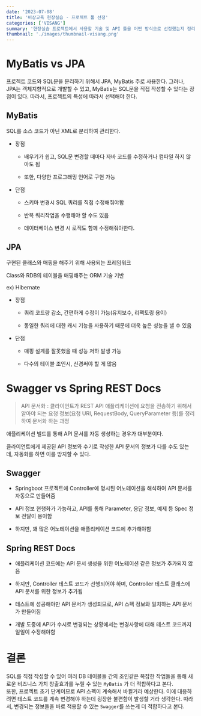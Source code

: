 ```yaml
---
date: '2023-07-08'
title: '비상교육 현장실습 - 프로젝트 툴 선정'
categories: ['VISANG']
summary: '현장실습 프로젝트에서 사용할 기술 및 API 툴을 어떤 방식으로 선정했는지 정리'
thumbnail: './images/thumbnail-visang.png'
---
```


# MyBatis vs JPA

프로젝트 코드와 SQL문을 분리하기 위해서 JPA, MyBatis 주로 사용한다. 그러나, JPA는 객체지향적으로 개발할 수 있고, MyBatis는 SQL문을 직접 작성할 수 있다는 장점이 있다. 따라서, 프로젝트의 특성에 따라서 선택해야 한다.

## MyBatis

SQL를 소스 코드가 아닌 XML로 분리하여 관리한다.

- 장점

  - 배우기가 쉽고, SQL문 변경할 때마다 자바 코드를 수정하거나 컴파일 하지 않아도 됨

  - 또한, 다양한 프로그래밍 언어로 구현 가능

- 단점

  - 스키마 변경시 SQL 쿼리를 직접 수정해줘야함

  - 반복 쿼리작업을 수행해야 할 수도 있음

  - 데이터베이스 변경 시 로직도 함께 수정해줘야한다.

## JPA

구현된 클래스와 매핑을 해주기 위해 사용되는 프레임워크

Class와 RDB의 테이블을 매핑해주는 ORM 기술 기반

ex) Hibernate

- 장점

  - 쿼리 코드량 감소, 간편하게 수정이 가능(유지보수, 리팩토링 용이)

  - 동일한 쿼리에 대한 캐시 기능을 사용하기 때문에 더욱 높은 성능을 낼 수 있음

- 단점

  - 매핑 설계를 잘못했을 때 성능 저하 발생 가능

  - 다수의 테이블 조인시, 신경써야 할 게 많음

# Swagger vs Spring REST Docs

> API 문서화 : 클라이언트가 REST API 애플리케이션에 요청을 전송하기 위해서 알아야 되는 요청 정보(요청 URI, RequestBody, QueryParameter 등)를 정리하여 문서화 하는 과정

애플리케이션 빌드를 통해 API 문서를 자동 생성하는 경우가 대부분이다.

클라이언트에게 제공된 API 정보와 수기로 작성한 API 문서의 정보가 다를 수도 있는데, 자동화를 하면 이를 방지할 수 있다.

## Swagger

- Springboot 프로젝트에 Controller에 명시된 어노테이션을 해석하여 API 문서를 자동으로 만들어줌

- API 정보 현행화가 가능하고, API를 통해 Parameter, 응답 정보, 예제 등 Spec 정보 전달이 용이함

- 하지만, 꽤 많은 어노테이션을 애플리케이션 코드에 추가해야함

## Spring REST Docs

- 애플리케이션 코드에는 API 문서 생성을 위한 어노테이션 같은 정보가 추가되지 않음

- 하지만, Controller 테스트 코드가 선행되어야 하며, Controller 테스트 클래스에 API 문서를 위한 정보가 추가됨

- 테스트에 성공해야만 API 문서가 생성되므로, API 스펙 정보와 일치하는 API 문서가 만들어짐

- 개발 도중에 API가 수시로 변경되는 상황에서는 변경사항에 대해 테스트 코드까지 일일이 수정해야함

# 결론

SQL를 직접 작성할 수 있어 여러 DB 테이블들 간의 조인같은 복잡한 작업들을 통해 새로운 비즈니스 가치 창출효과를 누릴 수 있는 `MyBatis` 가 더 적합하다고 본다.  
또한, 프로젝트 초기 단계이므로 API 스펙이 계속해서 바뀔거라 예상한다. 이에 대응하려면 테스트 코드를 계속 변경해야 하는데 굉장한 불편함이 발생할 거라 생각한다. 따라서, 변경되는 정보들을 바로 적용할 수 있는 `Swagger`를 쓰는게 더 적합하다고 본다.

